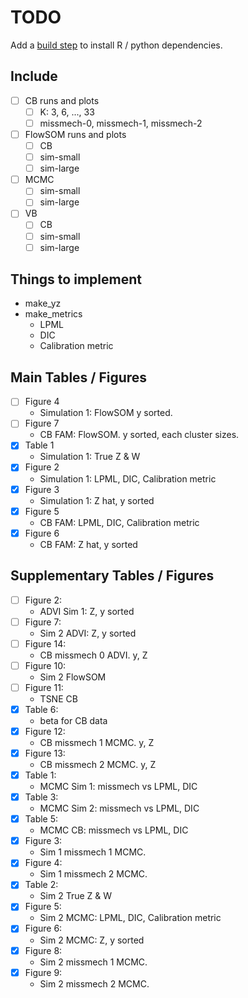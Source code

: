 # TODO
Add a [build step][1] to install R / python dependencies.

## Include
- [ ] CB runs and plots
    - [ ] K: 3, 6, ..., 33
    - [ ] missmech-0, missmech-1, missmech-2
- [ ] FlowSOM runs and plots
    - [ ] CB
    - [ ] sim-small
    - [ ] sim-large
- [ ] MCMC
    - [ ] sim-small
    - [ ] sim-large
- [ ] VB
    - [ ] CB
    - [ ] sim-small
    - [ ] sim-large

## Things to implement
- make_yz
- make_metrics
    - LPML
    - DIC
    - Calibration metric

## Main Tables / Figures
- [ ] Figure 4
    - Simulation 1: FlowSOM y sorted.
- [ ] Figure 7
    - CB FAM: FlowSOM. y sorted, each cluster sizes.
- [X] Table 1
    - Simulation 1: True Z & W
- [X] Figure 2
    - Simulation 1: LPML, DIC, Calibration metric
- [X] Figure 3
    - Simulation 1: Z hat, y sorted
- [X] Figure 5
    - CB FAM: LPML, DIC, Calibration metric
- [X] Figure 6
    - CB FAM: Z hat, y sorted

## Supplementary Tables / Figures
- [ ] Figure 2:
    - ADVI Sim 1: Z, y sorted
- [ ] Figure 7:
    - Sim 2 ADVI: Z, y sorted
- [ ] Figure 14:
    - CB missmech 0 ADVI. y, Z
- [ ] Figure 10:
    - Sim 2 FlowSOM
- [ ] Figure 11:
    - TSNE CB
- [X] Table 6:
    - beta for CB data
- [x] Figure 12:
    - CB missmech 1 MCMC. y, Z
- [x] Figure 13:
    - CB missmech 2 MCMC. y, Z
- [X] Table 1:
    - MCMC Sim 1: missmech vs LPML, DIC
- [X] Table 3:
    - MCMC Sim 2: missmech vs LPML, DIC
- [X] Table 5:
    - MCMC CB: missmech vs LPML, DIC
- [X] Figure 3:
    - Sim 1 missmech 1 MCMC.
- [X] Figure 4:
    - Sim 1 missmech 2 MCMC.
- [X] Table 2:
    - Sim 2 True Z & W
- [X] Figure 5:
    - Sim 2 MCMC: LPML, DIC, Calibration metric
- [X] Figure 6:
    - Sim 2 MCMC: Z, y sorted
- [X] Figure 8:
    - Sim 2 missmech 1 MCMC.
- [X] Figure 9:
    - Sim 2 missmech 2 MCMC.


[1]: https://julialang.github.io/Pkg.jl/v1/creating-packages/#Adding-a-build-step-to-the-package-1
